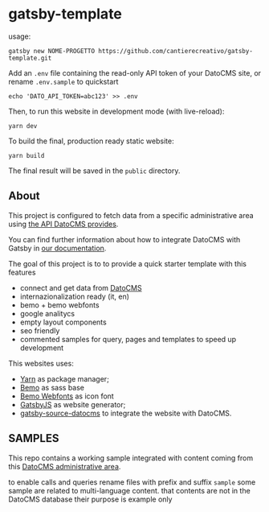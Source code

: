 # gatsby-template
usage: 

```
gatsby new NOME-PROGETTO https://github.com/cantierecreativo/gatsby-template.git

```


Add an `.env` file containing the read-only API token of your DatoCMS site, or rename `.env.sample` to quickstart

```
echo 'DATO_API_TOKEN=abc123' >> .env
```

Then, to run this website in development mode (with live-reload):

```
yarn dev
```

To build the final, production ready static website:

```
yarn build
```

The final result will be saved in the `public` directory.

## About
This project is configured to fetch data from a specific administrative area using [the API DatoCMS provides](https://docs.datocms.com/api/reference.html).

You can find further information about how to integrate DatoCMS with Gatsby in [our documentation](https://docs.datocms.com/gatsby/overview.html).

The goal of this project is to to provide a quick starter template with this features  

* connect and get data from [DatoCMS](https://www.datocms.com)
* internazionalization ready (it, en)
* bemo + bemo webfonts
* google analitycs
* empty layout components 
* seo friendly 
* commented samples for query, pages and templates to speed up development


This websites uses:

* [Yarn](https://yarnpkg.com/) as package manager;
* [Bemo](https://github.com/cantierecreativo/bemo) as sass base
* [Bemo Webfonts](https://github.com/cantierecreativo/bemo-webfonts) as icon font
* [GatsbyJS](https://github.com/gatsbyjs/gatsby) as website generator;
* [gatsby-source-datocms](https://github.com/datocms/gatsby-source-datocms) to integrate the website with DatoCMS.


## SAMPLES

This repo contains a working sample integrated with content coming from this [DatoCMS administrative area](https://dashboard.datocms.com/account/sites/template?name=Portfolio&siteId=604).

to enable calls and queries rename files with prefix and suffix `sample`
some sample are related to multi-language content. that contents are not in the DatoCMS database their purpose is example only

